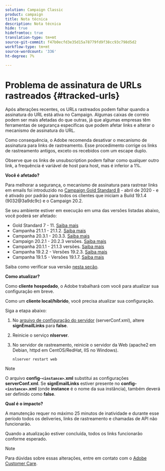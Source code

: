 ```yaml
---
solution: Campaign Classic
product: campaign
title: Nota técnica
description: Nota técnica
hide: true
hidefromtoc: true
translation-type: tm+mt
source-git-commit: f47b0ecfd3e35d15a78779fd9f38cc93c798d5d2
workflow-type: tm+mt
source-wordcount: '336'
ht-degree: 7%

---
```


# Problema de assinatura de URLs rastreados {#tracked-urls}

Após alterações recentes, os URLs rastreados podem falhar quando a assinatura do URL está ativa no Campaign. Algumas caixas de correio podem ser mais afetadas do que outras, já que algumas empresas têm ferramentas de segurança específicas que podem afetar links e alterar o mecanismo de assinatura do URL.

Como consequência, o Adobe recomenda desativar o mecanismo de assinatura para links de rastreamento. Esse procedimento corrige os links de rastreamento antigos, exceto os recebidos com um escape duplo.

Observe que os links de unsubscription podem falhar como qualquer outro link, a frequência é variável de host para host, mas é inferior a 1%.

**Você é afetado?**

Para melhorar a segurança, o mecanismo de assinatura para rastrear links em emails foi introduzido no [Campaign Gold Standard 8](../rn/using/gold-standard.md#gs8) - abril de 2020 - e é ativado por padrão para todos os clientes que iniciam a Build 19.1.4 (9032@3a9dc9c) e o Campaign 20.2.

Se seu ambiente estiver em execução em uma das versões listadas abaixo, você poderá ser afetado:

* Gold Standard 7 - 11. [Saiba mais](../rn/using/gold-standard.md)
* Campanha 21.1.1 - 21.1.2. [Saiba mais](../rn/using/latest-release.md)
* Campanha 20.3.1 - 20.3.3. [Saiba mais](../rn/using/release--20-3.md)
* Campaign 20.2.1 - 20.2.3 versões. [Saiba mais](../rn/using/release--20-2.md)
* Campanha 20.1.1 - 21.1.3 versões. [Saiba mais](../rn/using/release--20-1.md)
* Campanha 19.2.2 - Versões 19.2.3. [Saiba mais](../rn/using/release--19-2.md)
* Campanha 19.1.5 - Versões 19.1.7. [Saiba mais](../rn/using/release--19-1.md)

Saiba como verificar sua versão [nesta seção](../platform/using/launching-adobe-campaign.md#getting-your-campaign-version).

**Como atualizar?**

Como **cliente hospedado**, o Adobe trabalhará com você para atualizar sua configuração em breve.

Como um **cliente local/híbrido**, você precisa atualizar sua configuração.

Siga a etapa abaixo:

1. No [arquivo de configuração do servidor](../installation/using/the-server-configuration-file.md) (serverConf.xml), altere **signEmailLinks** para **false**.
1. Reinicie o serviço **nlserver**.
1. No servidor de rastreamento, reinicie o servidor da Web (apache2 em Debian, httpd em CentOS/RedHat, IIS no Windows).

   ```
   nlserver restart web
   ```

>[!NOTE]
>
>O arquivo **config-`<instance>`.xml** substitui as configurações **serverConf.xml**. Se **signEmailLinks** estiver presente no **config-`<instance>`.xml** (onde **instance** é o nome da sua instância), também deverá ser definido como **false**.


**Qual é o impacto?**

A manutenção requer no máximo 25 minutos de inatividade e durante esse período todos os deliveries, links de rastreamento e chamadas de API não funcionarão.

Quando a atualização estiver concluída, todos os links funcionarão conforme esperado.

>[!NOTE]
>
>Para dúvidas sobre essas alterações, entre em contato com o [Adobe Customer Care](https://helpx.adobe.com/br/enterprise/admin-guide.html/br/enterprise/using/support-for-experience-cloud.ug.html).

